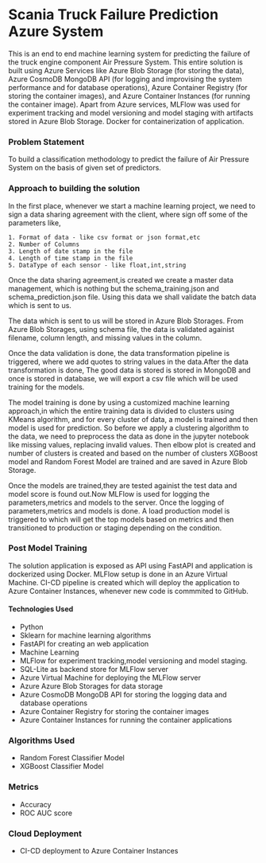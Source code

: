 # Scania Truck Failure Prediction Azure System

This is an end to end machine learning system for predicting the failure of the truck engine component Air Pressure System. This entire solution is built using Azure Services like Azure Blob Storage (for storing the data), Azure CosmoDB MongoDB API (for logging and improvising the system performance and for database operations), Azure Container Registry (for storing the container images), and Azure  Container Instances (for running the container image). Apart from Azure services, MLFlow was used for experiment tracking and model versioning and model staging with artifacts stored in Azure Blob Storage. Docker for containerization of application. 

### Problem Statement 
To build a classification methodology to predict the failure of Air Pressure System on the basis of given set of predictors. 

### Approach to building the solution
In the first place, whenever we start a machine learning project, we need to sign a data sharing agreement with the client, where sign off some of the parameters like,

    1. Format of data - like csv format or json format,etc
    2. Number of Columns
    3. Length of date stamp in the file
    4. Length of time stamp in the file
    5. DataType of each sensor - like float,int,string

Once the data sharing agreement,is created we create a master data management, which is nothing but the schema_training.json and schema_prediction.json file. Using this data we shall validate the batch data which is sent to us. 

The data which is sent to us will be stored in Azure Blob Storages. From Azure Blob Storages, using schema file, the data is validated againist filename, column length, and missing values in the column. 

Once the data validation is done, the data transformation pipeline is triggered, where we add quotes to string values in the data.After the data transformation is done, The good data is stored is stored in MongoDB and once is stored in database, we will export a csv file which will be used training for the models.

The model training is done by using a customized machine learning approach,in which the entire training data is divided to clusters using KMeans algorithm, and for every cluster of data, a model is trained and then model is used for prediction. So before we apply a clustering algorithm to the data, we need to preprocess the data as done in the jupyter notebook like  missing values, replacing invalid values. Then elbow plot is created and number of clusters is created and based on the number of clusters XGBoost model and Random Forest Model are trained and are saved in Azure Blob Storage.

Once the models are trained,they are tested againist the test data and model score is found out.Now MLFlow is used for logging the parameters,metrics and models to the server. Once the logging of parameters,metrics and models is done. A load production model is triggered to which will get the top models based on metrics and then transitioned to production or staging depending on the condition.

### Post Model Training
The solution application is exposed as API using FastAPI and application is dockerized using Docker. MLFlow setup is done in an Azure Virtual Machine. CI-CD pipeline is created which will deploy the application to Azure Container Instances, whenever new code is commmited to GitHub.

#### Technologies Used 
- Python
- Sklearn for machine learning algorithms
- FastAPI for creating an web application
- Machine Learning
- MLFlow for experiment tracking,model versioning and model staging.
- SQL-Lite as backend store for MLFlow server
- Azure Virtual Machine for deploying the MLFlow server
- Azure Azure Blob Storages for data storage
- Azure CosmoDB MongoDB API for storing the logging data and database operations
- Azure Container Registry for storing the container images
- Azure Container Instances for running the container applications

### Algorithms Used 
- Random Forest Classifier Model
- XGBoost Classifier Model

### Metrics 
- Accuracy
- ROC AUC score

### Cloud Deployment 
- CI-CD deployment to Azure Container Instances
